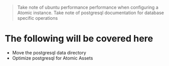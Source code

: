 >Take note of ubuntu performance performance when configuring a Atomic instance.
>Take note of postgresql documentation for database specific operations

# The following will be covered here
- Move the postgresql data directory
- Optimize postgresql for Atomic Assets 
